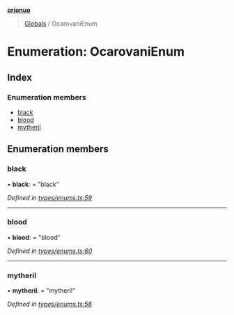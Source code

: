 **[orionuo](../README.md)**

> [Globals](../globals.md) / OcarovaniEnum

# Enumeration: OcarovaniEnum

## Index

### Enumeration members

* [black](ocarovanienum.md#black)
* [blood](ocarovanienum.md#blood)
* [mytheril](ocarovanienum.md#mytheril)

## Enumeration members

### black

•  **black**:  = "black"

*Defined in [types/enums.ts:59](https://github.com/msviha/orionuo/blob/692d718/src/types/enums.ts#L59)*

___

### blood

•  **blood**:  = "blood"

*Defined in [types/enums.ts:60](https://github.com/msviha/orionuo/blob/692d718/src/types/enums.ts#L60)*

___

### mytheril

•  **mytheril**:  = "mytheril"

*Defined in [types/enums.ts:58](https://github.com/msviha/orionuo/blob/692d718/src/types/enums.ts#L58)*
